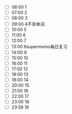 - [ ] 06:00 1
- [ ] 07:00 2
- [ ] 08:00 3
- [ ] 09:00 4不背单词
- [ ] 10:00 5
- [ ] 11:00 6
- [ ] 12:00 7
- [ ] 13:00 8supermemo每日复习
- [ ] 14:00 9
- [ ] 15:00 10
- [ ] 16:00 11
- [ ] 17:00 12
- [ ] 18:00 13
- [ ] 19:00 14
- [ ] 20:00 15
- [ ] 21:00 16
- [ ] 22:00 17
- [ ] 23:00 18
- [ ] 23:59 19